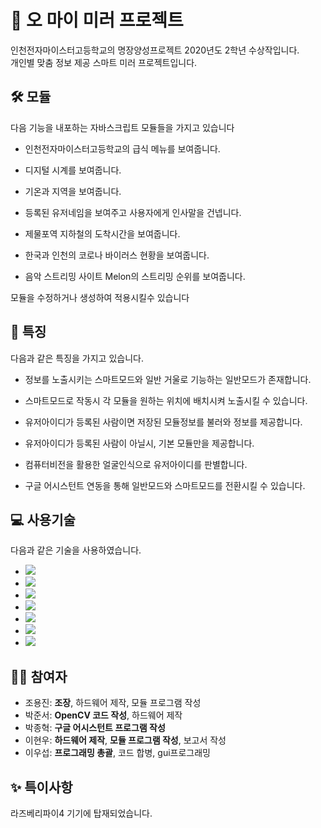 # 🥇 오 마이 미러 프로젝트 
인천전자마이스터고등학교의 명장양성프로젝트 2020년도 2학년 수상작입니다.  
개인별 맞춤 정보 제공 스마트 미러 프로젝트입니다.

## 🛠 모듈
다음 기능을 내포하는 자바스크립트 모듈들을 가지고 있습니다

* 인천전자마이스터고등학교의 급식 메뉴를 보여줍니다. 
  
* 디지털 시계를 보여줍니다.  
  
* 기온과 지역을 보여줍니다.  
  
* 등록된 유저네임을 보여주고 사용자에게 인사말을 건넵니다.  
  
* 제물포역 지하철의 도착시간을 보여줍니다.  
  
* 한국과 인천의 코로나 바이러스 현황을 보여줍니다.  
  
* 음악 스트리밍 사이트 Melon의 스트리밍 순위를 보여줍니다.  
  
모듈을 수정하거나 생성하여 적용시킬수 있습니다
  
## 📜 특징
다음과 같은 특징을 가지고 있습니다.  
  
* 정보를 노출시키는 스마트모드와 일반 거울로 기능하는 일반모드가 존재합니다.
  
* 스마트모드로 작동시 각 모듈을 원하는 위치에 배치시켜 노출시킬 수 있습니다.
  
* 유저아이디가 등록된 사람이면 저장된 모듈정보를 불러와 정보를 제공합니다.
  
* 유저아이디가 등록된 사람이 아닐시, 기본 모듈만을 제공합니다.
  
* 컴퓨터비전을 활용한 얼굴인식으로 유저아이디를 판별합니다.
  
* 구글 어시스턴트 연동을 통해 일반모드와 스마트모드를 전환시킬 수 있습니다.

## 💻 사용기술
다음과 같은 기술을 사용하였습니다.  
  
* <img src="https://img.shields.io/badge/Electron-008896?style=flat-square&logo=electron&logoColor=white"/>  
* <img src="https://img.shields.io/badge/HTML-11B48A?style=flat-square&logo=html5&logoColor=white"/>  
* <img src="https://img.shields.io/badge/Javascript-ffb13b?style=flat-square&logo=javascript&logoColor=white"/>  
* <img src="https://img.shields.io/badge/css-1572B6?style=flat-square&logo=css3&logoColor=white"/>  
* <img src="https://img.shields.io/badge/Python-3766AB?style=flat-square&logo=Python&logoColor=white"/>  
* <img src="https://img.shields.io/badge/Flask-ff8f88?style=flat-square&logo=Flask&logoColor=white"/>
* <img src="https://img.shields.io/badge/OpenCV-00ff00?style=flat-square&logo=OpenCV&logoColor=white"/>
  
## 👨‍💻 참여자
  
* 조용진: **조장**, 하드웨어 제작, 모듈 프로그램 작성  
* 박준서: **OpenCV 코드 작성**, 하드웨어 제작  
* 박종혁: **구글 어시스턴트 프로그램 작성**  
* 이현우: **하드웨어 제작**, **모듈 프로그램 작성**, 보고서 작성  
* 이우섭: **프로그래밍 총괄**, 코드 합병, gui프로그래밍  
  
## ✨ 특이사항
라즈베리파이4 기기에 탑재되었습니다.    

